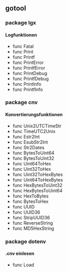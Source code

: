 ## gotool

### package lgx
#### Logfunktionen

- func Fatal
- func Print
- func Printf
- func PrintError
- func PrintfError
- func PrintDebug
- func PrintfDebug
- func PrintInfo
- func PrintfInfo



### package cnv
#### Konvertierungsfunktionen

- func Unix2UTCTimeStr
- func TimeUTC2Unix 
- func Estr2Int 
- func EsubStr2Int 
- func Str2Dates 
- func BytesToUint64 
- func BytesToUint32 
- func Uint64ToHex 
- func Uint32ToHex 
- func Uint32ToHexBytes 
- func Uint64ToHexBytes 
- func HexBytesToUint32 
- func HexBytesToUint64 
- func HexToBytes 
- func BytesToHex 
- func UUID 
- func UUID36 
- func StripUUID36 
- func ReverseString 
- func MD5HexString

### package dotenv
#### .cnv einlesen

- func Load
